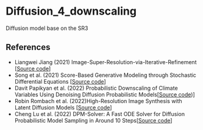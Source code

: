 # Diffusion_4_downscaling

Diffusion model base on the SR3 


## References

- Liangwei Jiang (2021) Image-Super-Resolution-via-Iterative-Refinement [[Source code](https://github.com/Janspiry/Image-Super-Resolution-via-Iterative-Refinement#readme)]
- Song et al. (2021) Score-Based Generative Modeling through Stochastic Differential Equations [[Source code](https://github.com/yang-song/score_sde_pytorch)]
- Davit Papikyan et al. (2022) Probabilistic Downscaling of Climate Variables Using Denoising Diffusion Probabilistic Models[[Source code](https://github.com/davitpapikyan/Probabilistic-Downscaling-of-Climate-Variables/))]
- Robin Rombach et al. (2022)High-Resolution Image Synthesis with Latent Diffusion Models [[Source code](https://github.com/CompVis/stable-diffusion)]
- Cheng Lu et al. (2022) DPM-Solver: A Fast ODE Solver for Diffusion Probabilistic Model Sampling in Around 10 Steps[[Source code](https://github.com/LuChengTHU/dpm-solver/)]
